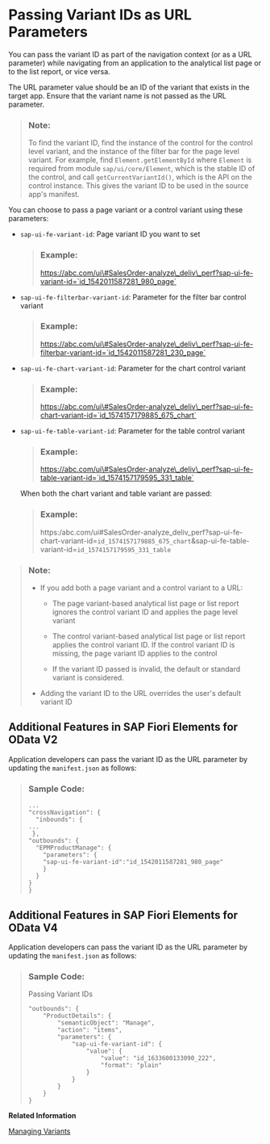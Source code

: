 <!-- loio4132ffa02f1148058a78dfb11c8567b0 -->

# Passing Variant IDs as URL Parameters

You can pass the variant ID as part of the navigation context \(or as a URL parameter\) while navigating from an application to the analytical list page or to the list report, or vice versa.

The URL parameter value should be an ID of the variant that exists in the target app. Ensure that the variant name is not passed as the URL parameter.

> ### Note:  
> To find the variant ID, find the instance of the control for the control level variant, and the instance of the filter bar for the page level variant. For example, find `Element.getElementById` where `Element` is required from module `sap/ui/core/Element`, which is the stable ID of the control, and call `getCurrentVariantId()`, which is the API on the control instance. This gives the variant ID to be used in the source app's manifest.

You can choose to pass a page variant or a control variant using these parameters:

-   `sap-ui-fe-variant-id`: Page variant ID you want to set

    > ### Example:  
    > https://abc.com/ui\#SalesOrder-analyze\_deliv\_perf?sap-ui-fe-variant-id=`id_1542011587281_980_page`

-   `sap-ui-fe-filterbar-variant-id`: Parameter for the filter bar control variant

    > ### Example:  
    > https://abc.com/ui\#SalesOrder-analyze\_deliv\_perf?sap-ui-fe-filterbar-variant-id=`id_1542011587281_230_page`

-   `sap-ui-fe-chart-variant-id`: Parameter for the chart control variant

    > ### Example:  
    > https://abc.com/ui\#SalesOrder-analyze\_deliv\_perf?sap-ui-fe-chart-variant-id=`id_1574157179885_675_chart`

-   `sap-ui-fe-table-variant-id`: Parameter for the table control variant

    > ### Example:  
    > https://abc.com/ui\#SalesOrder-analyze\_deliv\_perf?sap-ui-fe-table-variant-id=`id_1574157179595_331_table`

    When both the chart variant and table variant are passed:

    > ### Example:  
    > https:/abc.com/ui\#SalesOrder-analyze\_deliv\_perf?sap-ui-fe-chart-variant-id=`id_1574157179885_675_chart`&sap-ui-fe-table-variant-id=`id_1574157179595_331_table`


> ### Note:  
> -   If you add both a page variant and a control variant to a URL:
> 
>     -   The page variant-based analytical list page or list report ignores the control variant ID and applies the page level variant
> 
>     -   The control variant-based analytical list page or list report applies the control variant ID. If the control variant ID is missing, the page variant ID applies to the control
> 
>     -   If the variant ID passed is invalid, the default or standard variant is considered.
> 
> 
> -   Adding the variant ID to the URL overrides the user's default variant ID



<a name="loio4132ffa02f1148058a78dfb11c8567b0__section_fkd_lsk_jrb"/>

## Additional Features in SAP Fiori Elements for OData V2

Application developers can pass the variant ID as the URL parameter by updating the `manifest.json` as follows:

> ### Sample Code:  
> ```
> ...
> "crossNavigation": {
>   "inbounds": {
> ...
>  },
> "outbounds": {
>   "EPMProductManage": {
>     "parameters": {
>     "sap-ui-fe-variant-id":"id_1542011587281_980_page"
>     }
>   }
> }
> } 
> ```



<a name="loio4132ffa02f1148058a78dfb11c8567b0__section_gf3_xsk_jrb"/>

## Additional Features in SAP Fiori Elements for OData V4

Application developers can pass the variant ID as the URL parameter by updating the `manifest.json` as follows:

> ### Sample Code:  
> Passing Variant IDs
> 
> ```
> "outbounds": {
>     "ProductDetails": {
>         "semanticObject": "Manage",
>         "action": "items",
>         "parameters": {
>             "sap-ui-fe-variant-id": {
>                 "value": {
>                     "value": "id_1633600133090_222",
>                     "format": "plain"
>                 }
>             }
>         }
>     }
> }
> ```

**Related Information**  


[Managing Variants](managing-variants-8ce658e.md "Lets you manage variants with different structures in the filter and content areas.")

